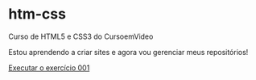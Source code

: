 # htm-css
 Curso de HTML5 e CSS3 do CursoemVideo

Estou aprendendo a criar sites e agora vou gerenciar meus repositórios!

<a href="https://professorguanabara.github.io/html-css/exercicios/ex001/index.html">Executar o exercício 001</a>